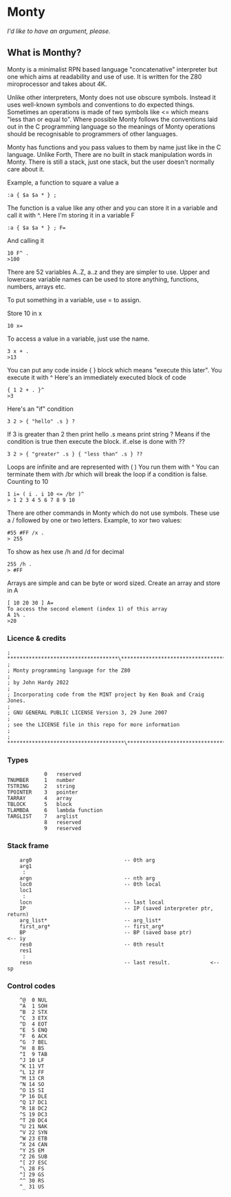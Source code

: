 # Monty

_I'd like to have an argument, please._

## What is Monthy?

Monty is a minimalist RPN based language "concatenative" interpreter but one which aims at readability and use of use. It is written for the Z80 miroprocessor and takes about 4K.

Unlike other interpreters, Monty does not use obscure symbols. Instead it uses well-known symbols and conventions to do expected things. Sometimes an operations is made of two symbols like <= which means "less than or equal to". Where possible Monty follows the conventions laid out in the C programming language so the meanings of Monty operations should be recognisable to programmers of other languages.

Monty has functions and you pass values to them by name just like in the C language. Unlike Forth, There are no built in stack manipulation words in Monty. There is still a stack, just one stack, but the user doesn't normally care about it.

Example, a function to square a value a

```
:a { $a $a * } ;
```

The function is a value like any other and you can store it in a variable and call it with ^. Here I'm storing it in a variable F

```
:a { $a $a * } ; F=
```

And calling it

```
10 F^ .
>100
```

There are 52 variables A..Z, a..z and they are simpler to use. Upper and lowercase variable names can be used to store anything, functions, numbers, arrays etc.

To put something in a variable, use = to assign.

Store 10 in x

```
10 x=
```

To access a value in a variable, just use the name.

```
3 x + .
>13
```

You can put any code inside { } block which means "execute this later". You execute it with ^
Here's an immediately executed block of code

```
{ 1 2 + . }^
>3
```

Here's an "if" condition

```
3 2 > { "hello" .s } ?
```

If 3 is greater than 2 then print hello
.s means print string
? Means if the condition is true then execute the block.
if..else is done with ??

```
3 2 > { "greater" .s } { "less than" .s } ??
```

Loops are infinite and are represented with ( )
You run them with ^
You can terminate them with /br which will break the loop if a condition is false.
Counting to 10

```
1 i= ( i . i 10 <= /br )^
> 1 2 3 4 5 6 7 8 9 10
```

There are other commands in Monty which do not use symbols. These use a / followed by one or two letters. Example, to xor two values:

```
#55 #FF /x .
> 255
```

To show as hex use /h and /d for decimal

```
255 /h .
> #FF
```

Arrays are simple and can be byte or word sized.
Create an array and store in A

```
[ 10 20 30 ] A=
To access the second element (index 1) of this array
A 1% .
>20
```

### Licence & credits

```
; ************************************\*************************************
;
; Monty programming language for the Z80
;
; by John Hardy 2022
;
; Incorporating code from the MINT project by Ken Boak and Craig Jones.
;
; GNU GENERAL PUBLIC LICENSE Version 3, 29 June 2007
;
; see the LICENSE file in this repo for more information
;
; **************************************\***************************************
```

### Types

```
            0   reserved
TNUMBER     1   number
TSTRING     2   string
TPOINTER    3   pointer
TARRAY      4   array
TBLOCK      5   block
TLAMBDA     6   lambda function
TARGLIST    7   arglist
            8   reserved
            9   reserved
```

### Stack frame

```
    arg0                              -- 0th arg
    arg1
     :
    argn                              -- nth arg
    loc0                              -- 0th local
    loc1
     :
    locn                              -- last local
    IP                                -- IP (saved interpreter ptr, return)
    arg_list*                         -- arg_list*
    first_arg*                        -- first_arg*
    BP                                -- BP (saved base ptr)           <-- iy
    res0                              -- 0th result
    res1
     :
    resn                              -- last result.             <-- sp
```

### Control codes

```
    ^@  0 NUL
    ^A  1 SOH
    ^B  2 STX
    ^C  3 ETX
    ^D  4 EOT
    ^E  5 ENQ
    ^F  6 ACK
    ^G  7 BEL
    ^H  8 BS
    ^I  9 TAB
    ^J 10 LF
    ^K 11 VT
    ^L 12 FF
    ^M 13 CR
    ^N 14 SO
    ^O 15 SI
    ^P 16 DLE
    ^Q 17 DC1
    ^R 18 DC2
    ^S 19 DC3
    ^T 20 DC4
    ^U 21 NAK
    ^V 22 SYN
    ^W 23 ETB
    ^X 24 CAN
    ^Y 25 EM
    ^Z 26 SUB
    ^[ 27 ESC
    ^\ 28 FS
    ^] 29 GS
    ^^ 30 RS
    ^_ 31 US
```
